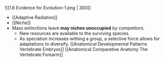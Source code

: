 
![[1.6 Evidence for Evolution-1.png | 300]]
- [[Adaptive Radiation]] 
- [[Niche]] 
- Mass extinctions leave **may niches unoccupied** by competitors.
	- New resources are available to the surviving species.
	- As speciation increases withing a group, a selective force allows for adaptations to diversify.
[[Anatomical Developmental Patterns Vertebrate Embryos]]
[[Anatomical Comparative Anatomy The Vertebrate Forearm]]
